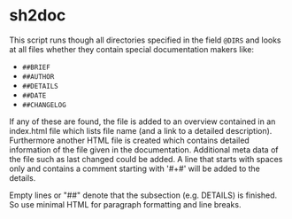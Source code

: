 # sh2doc

This script runs though all directories specified in the field `@DIRS` and looks at all files whether 
they contain special documentation makers like:

- `##BRIEF`
- `##AUTHOR`
- `##DETAILS`
- `##DATE`
- `##CHANGELOG`

If any of these are found, the file is added to an overview contained in an index.html 
file which lists file name (and a link to a detailed description). Furthermore another 
HTML file is created which contains detailed information of the file given in the 
documentation. Additional meta data of the file such as last changed could be added.
A line that starts with spaces only and contains a comment starting with '#+#' will be added to the details.

Empty lines or "##" denote that the subsection (e.g. DETAILS) is finished. So use minimal 
HTML for paragraph formatting and line breaks.

